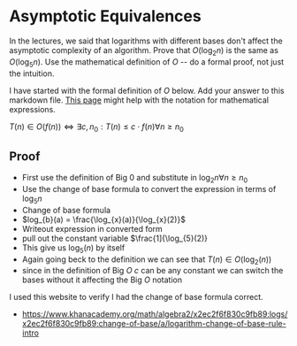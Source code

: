 # Asymptotic Equivalences

In the lectures, we said that logarithms with different bases don't affect the
asymptotic complexity of an algorithm. Prove that $O(\log_{2} n)$ is the same as
$O(\log_{5} n)$. Use the mathematical definition of $O$ -- do a formal proof,
not just the intuition.

I have started with the formal definition of $O$ below. Add your answer to this
markdown file. [This
page](https://docs.github.com/en/get-started/writing-on-github/working-with-advanced-formatting/writing-mathematical-expressions)
might help with the notation for mathematical expressions.

$T(n) \in O(f(n)) \iff \exists c, n_0: T(n) \leq c \cdot f(n) \forall n \geq n_0$

## Proof
- First use the definition of Big $0$ and substitute in $\log_{2}n \forall n \ge n_0$
- Use the change of base formula to convert the expression in terms of $\log_{5}n$
- Change of base formula
- $log_{b}(a) = \frac{\log_{x}(a)}{\log_{x}(2)}$
- Writeout expression in converted form
- pull out the constant variable $\frac{1]{\log_{5}(2)}
- This give us $\log_{5}(n)$ by itself
- Again going beck to the definition we can see that $T(n) \in O(\log_{2}(n))$
- since in the definition of Big $O$ $c$ can be any constant we can switch the bases without it affecting the Big $O$ notation


I used this website to verify I had the change of base formula correct. 
- https://www.khanacademy.org/math/algebra2/x2ec2f6f830c9fb89:logs/x2ec2f6f830c9fb89:change-of-base/a/logarithm-change-of-base-rule-intro
